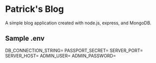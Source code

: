 # Patrick's Blog

A simple blog application created with node.js, express, and MongoDB.

## Sample .env

DB_CONNECTION_STRING=
PASSPORT_SECRET=
SERVER_PORT=
SERVER_HOST=
ADMIN_USER=
ADMIN_PASSWORD=